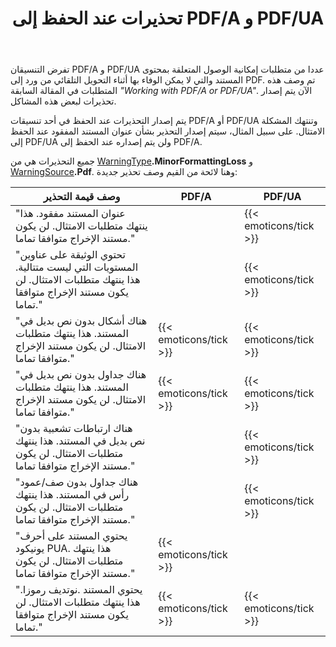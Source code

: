 ﻿---
title: تحذيرات عند الحفظ إلى PDF/A و PDF/UA
second_title: Aspose.Words ل Java
articleTitle: تحذيرات مشكلة إمكانية الوصول عند الحفظ إلى PDF/A و PDF/UA
linktitle: تحذيرات مشكلة إمكانية الوصول عند الحفظ إلى PDF/A و PDF/UA
description: "PDF/A و PDF/UA يفرضان متطلبات إمكانية الوصول المتعلقة بمحتوى المستند. عند الحفظ إلى PDF/A أو PDF/UA في Java وتنتهك المشكلة الامتثال، يتم إصدار تحذير."
type: docs
weight: 29
url: /ar/java/warnings-when-saving-to-pdfa-and-pdfua/
timestamp: 2024-01-27-14-07-04
---

تفرض التنسيقان PDF/A و PDF/UA عددا من متطلبات إمكانية الوصول المتعلقة بمحتوى المستند والتي لا يمكن الوفاء بها أثناء التحويل التلقائي من ورد إلى PDF. تم وصف هذه المتطلبات في المقالة السابقة *"Working with PDF/A or PDF/UA"*. الآن يتم إصدار تحذيرات لبعض هذه المشاكل.

يتم إصدار التحذيرات عند الحفظ في أحد تنسيقات PDF/A أو PDF/UA وتنتهك المشكلة الامتثال. على سبيل المثال، سيتم إصدار التحذير بشأن عنوان المستند المفقود عند الحفظ إلى PDF/UA ولن يتم إصداره عند الحفظ إلى PDF/A.

جميع التحذيرات هي من [WarningType](https://reference.aspose.com/words/java/com.aspose.words/warningtype/)**.MinorFormattingLoss** و [WarningSource](https://reference.aspose.com/words/java/com.aspose.words/warningsource/)**.Pdf**. وهنا لائحة من القيم وصف تحذير جديدة:

| وصف قيمة التحذير | PDF/A | PDF/UA |
| ------------------------------------------------------------ | ---------------------- | ---------------------- |
| "عنوان المستند مفقود. هذا ينتهك متطلبات الامتثال. لن يكون مستند الإخراج متوافقا تماما." |  | {{< emoticons/tick >}} |
| "تحتوي الوثيقة على عناوين المستويات التي ليست متتالية. هذا ينتهك متطلبات الامتثال. لن يكون مستند الإخراج متوافقا تماما." |  | {{< emoticons/tick >}} |
| "هناك أشكال بدون نص بديل في المستند. هذا ينتهك متطلبات الامتثال. لن يكون مستند الإخراج متوافقا تماما." | {{< emoticons/tick >}} | {{< emoticons/tick >}} |
| "هناك جداول بدون نص بديل في المستند. هذا ينتهك متطلبات الامتثال. لن يكون مستند الإخراج متوافقا تماما." | {{< emoticons/tick >}} | {{< emoticons/tick >}} |
| "هناك ارتباطات تشعبية بدون نص بديل في المستند. هذا ينتهك متطلبات الامتثال. لن يكون مستند الإخراج متوافقا تماما." |  | {{< emoticons/tick >}} |
| "هناك جداول بدون صف/عمود رأس في المستند. هذا ينتهك متطلبات الامتثال. لن يكون مستند الإخراج متوافقا تماما." |  | {{< emoticons/tick >}} |
| "يحتوي المستند على أحرف يونيكود PUA. هذا ينتهك متطلبات الامتثال. لن يكون مستند الإخراج متوافقا تماما." | {{< emoticons/tick >}} |  |
| "يحتوي المستند .نوتديف رموزا. هذا ينتهك متطلبات الامتثال. لن يكون مستند الإخراج متوافقا تماما." | {{< emoticons/tick >}} | {{< emoticons/tick >}} |
